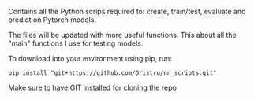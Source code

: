 Contains all the Python scrips required to: create, train/test, evaluate and predict on Pytorch models.

The files will be updated with more useful functions.
This about all the "main" functions I use for testing models.

To download into your environment using pip, run:
```
pip install "git+https://github.com/Dristro/nn_scripts.git"
```
Make sure to have GIT installed for cloning the repo